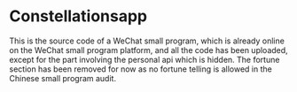 # Constellationsapp
This is the source code of a WeChat small program, which is already online on the WeChat small program platform, and all the code has been uploaded, except for the part involving the personal api which is hidden. The fortune section has been removed for now as no fortune telling is allowed in the Chinese small program audit.
